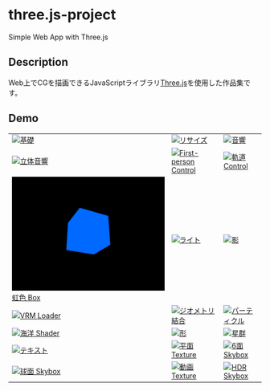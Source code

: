 # three.js-project

Simple Web App with Three.js

## Description

Web上でCGを描画できるJavaScriptライブラリ[Three.js](https://threejs.org/)を使用した作品集です。

## Demo

<table>
  <tr>
    <td><a href="https://akkunlab.dev/three.js-project/examples/base.html"><img src="images/examples_base.png">基礎</a></td>
    <td><a href="https://akkunlab.dev/three.js-project/examples/resize.html"><img src="images/examples_resize.png">リサイズ</a></td>
    <td><a href="https://akkunlab.dev/three.js-project/examples/audio_global.html"><img src="images/examples_audio_global.png">音響</a></td>
  </tr>
  <tr>
    <td><a href="https://akkunlab.dev/three.js-project/examples/audio_positional.html"><img src="images/examples_audio_positional.png">立体音響</a></td>
    <td><a href="https://akkunlab.dev/three.js-project/examples/controls_first_person.html"><img src="images/examples_controls_first_person.png">First-person Control</a></td>
    <td><a href="https://akkunlab.dev/three.js-project/examples/controls_orbit.html"><img src="images/examples_controls_orbit.png">軌道 Control</a></td>
  </tr>
  <tr>
    <td><a href="https://akkunlab.dev/three.js-project/examples/rainbow_box.html"><img src="images/examples_rainbow_box.png">虹色 Box</a></td>
    <td><a href="https://akkunlab.dev/three.js-project/examples/light_light.html"><img src="images/examples_light_light.png">ライト</a></td>
    <td><a href="https://akkunlab.dev/three.js-project/examples/light_shadow.html"><img src="images/examples_light_shadow.png">影</a></td>
  </tr>
  <tr>
    <td><a href="https://akkunlab.dev/three.js-project/examples/loader_vrm.html"><img src="images/examples_loader_vrm.png">VRM Loader</a></td>
    <td><a href="https://akkunlab.dev/three.js-project/examples/merge_geometries.html"><img src="images/examples_merge_geometries.png">ジオメトリ結合</a></td>
    <td><a href="https://akkunlab.dev/three.js-project/examples/particles.html"><img src="images/examples_particles.png">パーティクル</a></td>
  </tr>
  <tr>
    <td><a href="https://akkunlab.dev/three.js-project/examples/shaders_ocean.html"><img src="images/examples_shaders_ocean.png">海洋 Shader</a></td>
    <td><a href="https://akkunlab.dev/three.js-project/examples/shape.html"><img src="images/examples_shape.png">形</a></td>
    <td><a href="https://akkunlab.dev/three.js-project/examples/stars.html"><img src="images/examples_stars.png">星群</a></td>
  </tr>
  <tr>
    <td><a href="https://akkunlab.dev/three.js-project/examples/text.html"><img src="images/examples_text.png">テキスト</a></td>
    <td><a href="https://akkunlab.dev/three.js-project/examples/texture_plane.html"><img src="images/examples_texture_plane.png">平面 Texture</a></td>
    <td><a href="https://akkunlab.dev/three.js-project/examples/texture_skybox_6sided.html"><img src="images/examples_texture_skybox_6sided.png">6面 Skybox</a></td>
  </tr>
  <tr>
    <td><a href="https://akkunlab.dev/three.js-project/examples/texture_skybox.html"><img src="images/examples_texture_skybox.png">球面 Skybox</a></td>
    <td><a href="https://akkunlab.dev/three.js-project/examples/texture_video.html"><img src="images/examples_texture_video.png">動画 Texture</a></td>
    <td><a href="https://akkunlab.dev/three.js-project/examples/texture_skybox_hdr.html"><img src="images/examples_texture_skybox_hdr.png">HDR Skybox</a></td>
  </tr>
</table>